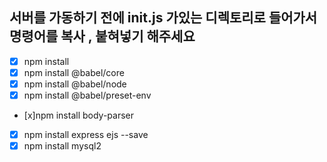 ## 서버를 가동하기 전에 init.js 가있는 디렉토리로 들어가서 명령어를 복사 , 붙혀넣기 해주세요
- [x] npm install 
- [x] npm install @babel/core
- [x] npm install @babel/node
- [x] npm install @babel/preset-env
- [x]npm install body-parser
- [x] npm install express ejs --save
- [x] npm install mysql2    